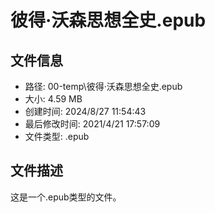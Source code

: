 ﻿# 彼得·沃森思想全史.epub

## 文件信息
- 路径: 00-temp\彼得·沃森思想全史.epub
- 大小: 4.59 MB
- 创建时间: 2024/8/27 11:54:43
- 最后修改时间: 2021/4/21 17:57:09
- 文件类型: .epub

## 文件描述
这是一个.epub类型的文件。

